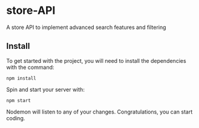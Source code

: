 # store-API
A store API to implement advanced search features and filtering

## Install
To get started with the project, you will need to install the dependencies with the command:
```
npm install
```
Spin and start your server with:
```
npm start
```
Nodemon will listen to any of your changes. Congratulations, you can start coding.
